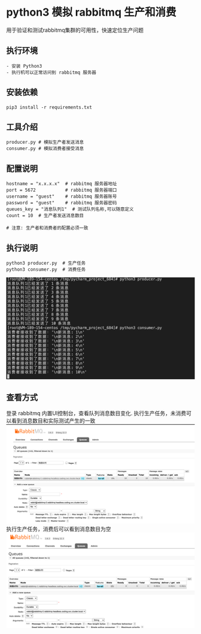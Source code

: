 # python3 模拟 rabbitmq 生产和消费
用于验证和测试rabbitmq集群的可用性，快速定位生产问题


## 执行环境
```
- 安装 Python3
- 执行机可以正常访问到 rabbitmq 服务器
```
## 安装依赖
```shell
pip3 install -r requirements.txt
```

## 工具介绍
```shell
producer.py # 模拟生产者发送消息
consumer.py # 模拟消费者接受消息
```

## 配置说明
```shell
hostname = "x.x.x.x"  # rabbitmq 服务器地址
port = 5672           # rabbitmq 服务器端口
username = "guest"    # rabbitmq 服务器账号
password = "guest"    # rabbitmq 服务器密码
queues_key = "消息队列1"  # 测试队列名称,可以随意定义
count = 10  # 生产者发送消息数目

# 注意: 生产者和消费者的配置必须一致
```

## 执行说明
```shell
python3 producer.py  # 生产任务
python3 consumer.py  # 消费任务
```
![执行测试](img/test.png)

## 查看方式
登录 rabbitmq 内置UI控制台，查看队列消息数目变化.
执行生产任务，未消费可以看到消息数目和实际测试产生的一致
![查看队列](img/producer.png)
执行生产任务，消费后可以看到消息数目为空
![查看队列](img/consumer.png)
